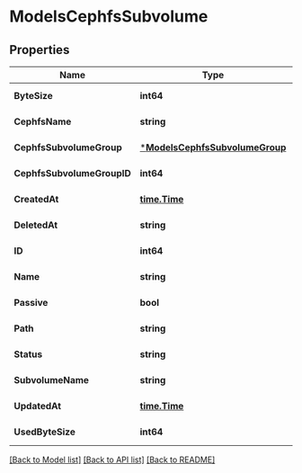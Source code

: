 # ModelsCephfsSubvolume

## Properties
Name | Type | Description | Notes
------------ | ------------- | ------------- | -------------
**ByteSize** | **int64** |  | [default to null]
**CephfsName** | **string** |  | [default to null]
**CephfsSubvolumeGroup** | [***ModelsCephfsSubvolumeGroup**](models.CephfsSubvolumeGroup.md) |  | [default to null]
**CephfsSubvolumeGroupID** | **int64** |  | [default to null]
**CreatedAt** | [**time.Time**](time.Time.md) |  | [default to null]
**DeletedAt** | **string** |  | [default to null]
**ID** | **int64** |  | [default to null]
**Name** | **string** |  | [default to null]
**Passive** | **bool** |  | [default to null]
**Path** | **string** |  | [default to null]
**Status** | **string** |  | [default to null]
**SubvolumeName** | **string** |  | [default to null]
**UpdatedAt** | [**time.Time**](time.Time.md) |  | [default to null]
**UsedByteSize** | **int64** |  | [default to null]

[[Back to Model list]](../README.md#documentation-for-models) [[Back to API list]](../README.md#documentation-for-api-endpoints) [[Back to README]](../README.md)

